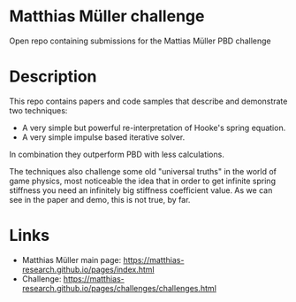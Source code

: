 # Matthias Müller challenge
Open repo containing submissions for the Mattias Müller PBD challenge

# Description
This repo contains papers and code samples that describe and demonstrate two techniques: 

 - A very simple but powerful re-interpretation of Hooke's spring equation.
 - A very simple impulse based iterative solver.

In combination they outperform PBD with less calculations.

The techniques also challenge some old "universal truths" in the world of game physics,
most noticeable the idea that in order to get infinite spring stiffness you need an infinitely
big stiffness coefficient value. As we can see in the paper and demo, this is not true, by far.

# Links
 - Matthias Müller main page: https://matthias-research.github.io/pages/index.html
 - Challenge: https://matthias-research.github.io/pages/challenges/challenges.html
